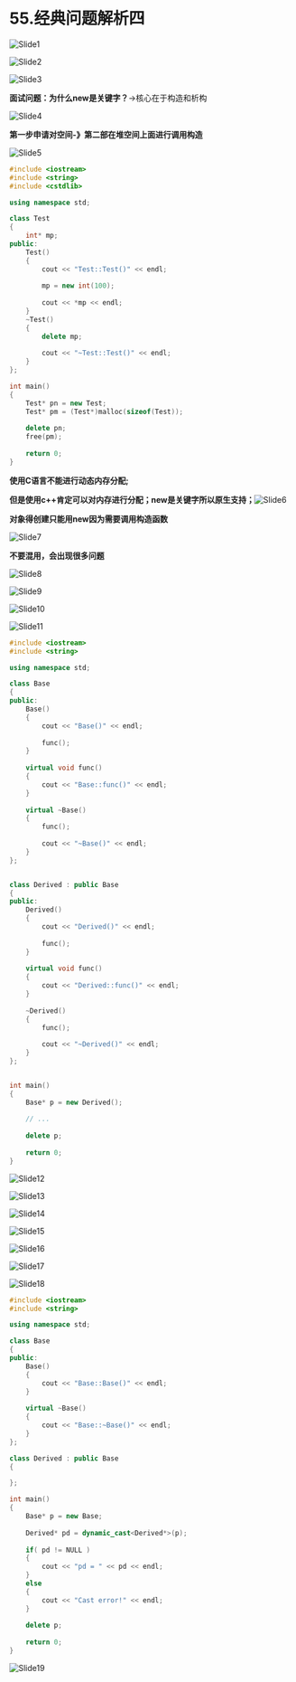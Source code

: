 # 55.经典问题解析四



![Slide1](55.经典问题解析四.assets/Slide1.PNG)



![Slide2](55.经典问题解析四.assets/Slide2.PNG)



![Slide3](55.经典问题解析四.assets/Slide3.PNG)

**面试问题：为什么new是关键字？**->核心在于构造和析构



![Slide4](55.经典问题解析四.assets/Slide4.PNG)

**第一步申请对空间-》第二部在堆空间上面进行调用构造**

![Slide5](55.经典问题解析四.assets/Slide5.PNG)

```cpp
#include <iostream>
#include <string>
#include <cstdlib>

using namespace std;

class Test
{
    int* mp;
public:
    Test()
    {
        cout << "Test::Test()" << endl;
        
        mp = new int(100);
        
        cout << *mp << endl;
    }
    ~Test()
    {
        delete mp;
        
        cout << "~Test::Test()" << endl;
    }
};

int main()
{
    Test* pn = new Test;
    Test* pm = (Test*)malloc(sizeof(Test));
    
    delete pn;
    free(pm);
    
    return 0;
}

```

**使用C语言不能进行动态内存分配;**

**但是使用c++肯定可以对内存进行分配；new是关键字所以原生支持；**![Slide6](55.经典问题解析四.assets/Slide6.PNG)

**对象得创建只能用new因为需要调用构造函数**

![Slide7](55.经典问题解析四.assets/Slide7.PNG)

**不要混用，会出现很多问题**

![Slide8](55.经典问题解析四.assets/Slide8.PNG)

 

![Slide9](55.经典问题解析四.assets/Slide9.PNG)



![Slide10](55.经典问题解析四.assets/Slide10.PNG)



![Slide11](55.经典问题解析四.assets/Slide11.PNG)

```cpp
#include <iostream>
#include <string>

using namespace std;

class Base
{
public:
    Base()
    {
        cout << "Base()" << endl;
        
        func();
    }
    
    virtual void func() 
    {
        cout << "Base::func()" << endl;
    }
    
    virtual ~Base()
    {
        func();
        
        cout << "~Base()" << endl;
    }
};


class Derived : public Base
{
public:
    Derived()
    {
        cout << "Derived()" << endl;
        
        func();
    }
    
    virtual void func()
    {
        cout << "Derived::func()" << endl;
    }
    
    ~Derived()
    {
        func();
        
        cout << "~Derived()" << endl;
    }
};


int main()
{
    Base* p = new Derived();
    
    // ...
    
    delete p;
    
    return 0;
}

```

![Slide12](55.经典问题解析四.assets/Slide12.PNG)



![Slide13](55.经典问题解析四.assets/Slide13.PNG)



![Slide14](55.经典问题解析四.assets/Slide14.PNG)



![Slide15](55.经典问题解析四.assets/Slide15.PNG)



![Slide16](55.经典问题解析四.assets/Slide16.PNG)



![Slide17](55.经典问题解析四.assets/Slide17.PNG)



![Slide18](55.经典问题解析四.assets/Slide18.PNG)

```cpp
#include <iostream>
#include <string>

using namespace std;

class Base
{
public:
    Base()
    {
        cout << "Base::Base()" << endl;
    }
    
    virtual ~Base()
    {
        cout << "Base::~Base()" << endl;
    }
};

class Derived : public Base
{

};

int main()
{
    Base* p = new Base;
    
    Derived* pd = dynamic_cast<Derived*>(p);
    
    if( pd != NULL )
    {
        cout << "pd = " << pd << endl;
    }
    else
    {
        cout << "Cast error!" << endl;
    }
    
    delete p;
    
    return 0;
}


```

![Slide19](55.经典问题解析四.assets/Slide19.PNG)